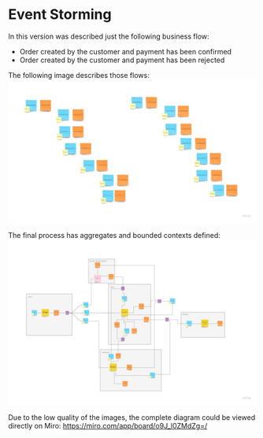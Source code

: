 # Event Storming

In this version was described just the following business flow:
 - Order created by the customer and payment has been confirmed
 - Order created by the customer and payment has been rejected

The following image describes those flows:
![business flow](flows.jpg?raw=true "business flow")

The final process has aggregates and bounded contexts defined:
![complete](aggregates-bounded-contexts.jpg?raw=true "complete")

Due to the low quality of the images, the complete diagram could be viewed directly on Miro:
https://miro.com/app/board/o9J_l0ZMdZg=/